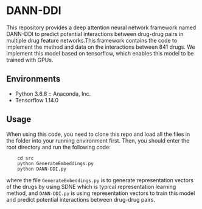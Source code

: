 # DANN-DDI
This repository provides a deep attention neural network framework named DANN-DDI to predict potential interactions between drug-drug pairs in multiple drug feature networks.This framework contains the code to implement the method and data on the interactions between 841 drugs.
We implement this model based on tensorflow, which enables this model to be trained with GPUs.

## Environments
- Python 3.6.8 :: Anaconda, Inc.
- Tensorflow 1.14.0

## Usage
​When using this code, you need to clone this repo and load all the files in the folder into your running environment first. Then, you should enter the root directory and run the following code:
```
    cd src
    python GenerateEmbeddings.py
	python DANN-DDI.py
```
where the file `GenerateEmbeddings.py` is to generate representation vectors of the drugs by using SDNE which is typical representation learning method, and `DANN-DDI.py` is using representation vectors to train this model and predict potential interactions between drug-drug pairs.
